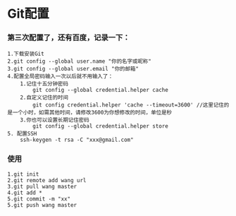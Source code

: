 # Git配置

### 第三次配置了，还有百度，记录一下：
	1.下载安装Git
	2.git config --global user.name "你的名字或昵称"
	3.git config --global user.email "你的邮箱"
	4.配置全局密码输入一次以后就不用输入了：
		1.记住十五分钟密码
			git config --global credential.helper cache
		2.自定义记住的时间
			git config credential.helper 'cache --timeout=3600' //这里记住的是一个小时，如需其他时间，请修改3600为你想修改的时间，单位是秒
		3.你也可以设置长期记住密码
			git config --global credential.helper store
	5. 配置SSH
		ssh-keygen -t rsa -C "xxx@gmail.com"

### 使用
	1.git init
	2.git remote add wang url
	3.git pull wang master
	4.git add *
	5.git commit -m "xx"
	5.git push wang master


